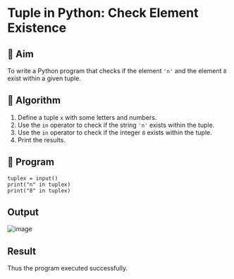 # Tuple in Python: Check Element Existence

## 🎯 Aim
To write a Python program that checks if the element `'n'` and the element `8` exist within a given tuple.

## 🧠 Algorithm
1. Define a tuple `x` with some letters and numbers.
2. Use the `in` operator to check if the string `'n'` exists within the tuple.
3. Use the `in` operator to check if the integer `8` exists within the tuple.
4. Print the results.

## 🧾 Program

    tuplex = input()
    print("n" in tuplex)
    print("8" in tuplex)

## Output

![image](https://github.com/user-attachments/assets/2f5405dc-a9ad-4575-bcc4-cb04edebddca)


## Result

Thus the program executed successfully.
